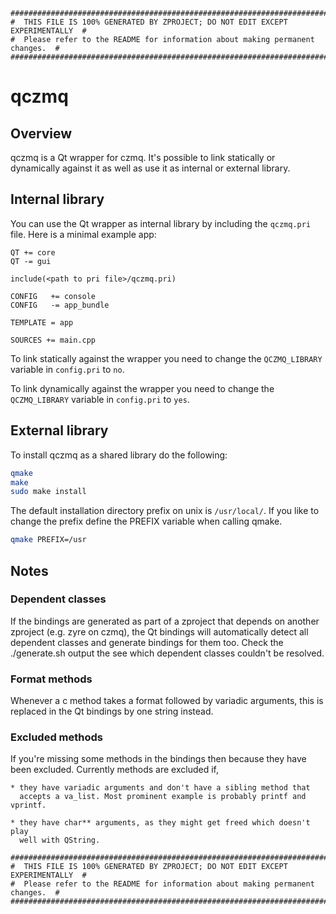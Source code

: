 ```
################################################################################
#  THIS FILE IS 100% GENERATED BY ZPROJECT; DO NOT EDIT EXCEPT EXPERIMENTALLY  #
#  Please refer to the README for information about making permanent changes.  #
################################################################################
```
# qczmq

## Overview

qczmq is a Qt wrapper for czmq. It's possible to link
statically or dynamically against it as well as use it as internal or external
library.

## Internal library

You can use the Qt wrapper as internal library by including the
`qczmq.pri` file. Here is a minimal example app:

```make
QT += core
QT -= gui

include(<path to pri file>/qczmq.pri)

CONFIG   += console
CONFIG   -= app_bundle

TEMPLATE = app

SOURCES += main.cpp
```

To link statically against the wrapper you need to change the
`QCZMQ_LIBRARY` variable in `config.pri` to `no`.

To link dynamically against the wrapper you need to change the
`QCZMQ_LIBRARY` variable in `config.pri` to `yes`.

## External library

To install qczmq as a shared library do the following:

```sh
qmake
make
sudo make install
```

The default installation directory prefix on unix is `/usr/local/`. If you like
to change the prefix define the PREFIX variable when calling qmake.

```sh
qmake PREFIX=/usr
```

## Notes

### Dependent classes

If the bindings are generated as part of a zproject that depends on another
zproject (e.g. zyre on czmq), the Qt bindings will automatically detect all
dependent classes and generate bindings for them too. Check the ./generate.sh
output the see which dependent classes couldn't be resolved.

### Format methods

Whenever a c method takes a format followed by variadic arguments, this is
replaced in the Qt bindings by one string instead.

### Excluded methods

If you're missing some methods in the bindings then because they have been
excluded. Currently methods are excluded if,

    * they have variadic arguments and don't have a sibling method that
      accepts a va_list. Most prominent example is probably printf and vprintf.

    * they have char** arguments, as they might get freed which doesn't play
      well with QString.

```
################################################################################
#  THIS FILE IS 100% GENERATED BY ZPROJECT; DO NOT EDIT EXCEPT EXPERIMENTALLY  #
#  Please refer to the README for information about making permanent changes.  #
################################################################################
```
